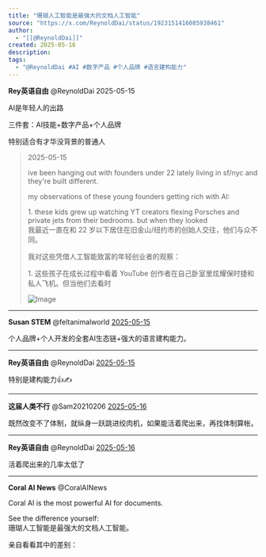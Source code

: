 ```yaml
---
title: "珊瑚人工智能是最强大的文档人工智能"
source: "https://x.com/ReynoldDai/status/1923151416085938461"
author:
  - "[[@ReynoldDai]]"
created: 2025-05-16
description:
tags:
  - "@ReynoldDai #AI #数字产品 #个人品牌 #语言建构能力"
---
```

**Rey英语自由** @ReynoldDai 2025-05-15

AI是年轻人的出路

三件套：AI技能+数字产品+个人品牌

特别适合有才华没背景的普通人

> 2025-05-15
> 
> ive been hanging out with founders under 22 lately living in sf/nyc and they're built different.
> 
> my observations of these young founders getting rich with AI:
> 
> 1\. these kids grew up watching YT creators flexing Porsches and private jets from their bedrooms. but when they looked  
> 我最近一直在和 22 岁以下居住在旧金山/纽约市的创始人交往，他们与众不同。
> 
> 我对这些凭借人工智能致富的年轻创业者的观察：
> 
> 1\. 这些孩子在成长过程中看着 YouTube 创作者在自己卧室里炫耀保时捷和私人飞机。但当他们去看时
> 
> ![Image](https://pbs.twimg.com/media/Gq_56fPXsAAJmfw?format=png&name=large)

---

**Susan STEM** @feltanimalworld [2025-05-15](https://x.com/feltanimalworld/status/1923153103819309079)

个人品牌+个人开发的全套AI生态链+强大的语言建构能力。

---

**Rey英语自由** @ReynoldDai [2025-05-15](https://x.com/ReynoldDai/status/1923158448700579891)

特别是建构能力👍✍️

---

**这届人类不行** @Sam20210206 [2025-05-16](https://x.com/Sam20210206/status/1923325623147155687)

既然改变不了体制，就纵身一跃跳进绞肉机，如果能活着爬出来，再找体制算帐。

---

**Rey英语自由** @ReynoldDai [2025-05-16](https://x.com/ReynoldDai/status/1923327902151762028)

活着爬出来的几率太低了

---

**Coral AI News** @CoralAINews

Coral AI is the most powerful AI for documents.

See the difference yourself:  
珊瑚人工智能是最强大的文档人工智能。

亲自看看其中的差别：